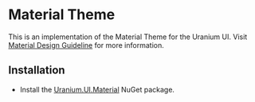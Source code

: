 # Material Theme
This is an implementation of the Material Theme for the Uranium UI. Visit [Material Design Guideline](https://m3.material.io/) for more information.


## Installation

- Install the [Uranium.UI.Material](https://www.nuget.org/packages/Uranium.UI.Material/) NuGet package.

